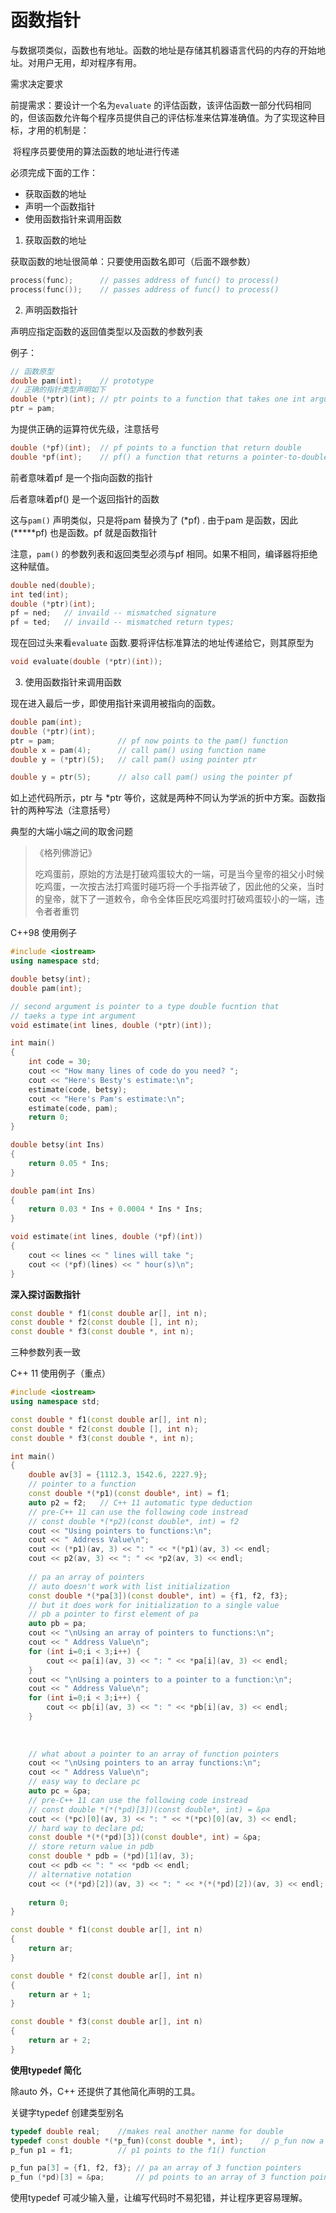 # 函数指针

​	与数据项类似，函数也有地址。函数的地址是存储其机器语言代码的内存的开始地址。对用户无用，却对程序有用。

需求决定要求

前提需求：要设计一个名为`evaluate` 的评估函数，该评估函数一部分代码相同的，但该函数允许每个程序员提供自己的评估标准来估算准确值。为了实现这种目标，才用的机制是：

​	将程序员要使用的算法函数的地址进行传递

必须完成下面的工作：

- 获取函数的地址
- 声明一个函数指针
- 使用函数指针来调用函数



1. 获取函数的地址

获取函数的地址很简单：只要使用函数名即可（后面不跟参数）

```c++
process(func);		// passes address of func() to process()
process(func());	// passes address of func() to process()
```



2. 声明函数指针

声明应指定函数的返回值类型以及函数的参数列表

例子：

```c++
// 函数原型
double pam(int);	// prototype
// 正确的指针类型声明如下
double (*ptr)(int);	// ptr points to a function that takes one int argument and that returns type double，括号不能漏
ptr = pam;
```



为提供正确的运算符优先级，注意括号

```c++
double (*pf)(int);	// pf points to a function that return double
double *pf(int);	// pf() a function that returns a pointer-to-double
```

前者意味着pf 是一个指向函数的指针

后者意味着pf() 是一个返回指针的函数



这与`pam()` 声明类似，只是将pam 替换为了 (*pf) . 由于pam 是函数，因此 (*****pf) 也是函数。pf 就是函数指针

注意，`pam()` 的参数列表和返回类型必须与pf 相同。如果不相同，编译器将拒绝这种赋值。

```c++
double ned(double);
int ted(int);
double (*ptr)(int);
pf = ned;	// invaild -- mismatched signature
pf = ted;	// invaild -- mismatched return types;
```



现在回过头来看`evaluate` 函数.要将评估标准算法的地址传递给它，则其原型为

```C++
void evaluate(double (*ptr)(int));
```



3. 使用函数指针来调用函数

现在进入最后一步，即使用指针来调用被指向的函数。

```c++
double pam(int);
double (*ptr)(int);
ptr = pam;				// pf now points to the pam() function
double x = pam(4);		// call pam() using function name
double y = (*ptr)(5);	// call pam() using pointer ptr

double y = ptr(5);		// also call pam() using the pointer pf
```

如上述代码所示，ptr 与 *ptr 等价，这就是两种不同认为学派的折中方案。函数指针的两种写法（注意括号）

典型的大端小端之间的取舍问题

> 《格列佛游记》
>
> ​	吃鸡蛋前，原始的方法是打破鸡蛋较大的一端，可是当今皇帝的祖父小时候吃鸡蛋，一次按古法打鸡蛋时碰巧将一个手指弄破了，因此他的父亲，当时的皇帝，就下了一道敕令，命令全体臣民吃鸡蛋时打破鸡蛋较小的一端，违令者者重罚



C++98 使用例子

```c++
#include <iostream>
using namespace std;

double betsy(int);
double pam(int);

// second argument is pointer to a type double fucntion that
// taeks a type int argument
void estimate(int lines, double (*ptr)(int)); 

int main()
{
	int code = 30;
	cout << "How many lines of code do you need? ";
	cout << "Here's Besty's estimate:\n";
	estimate(code, betsy);
	cout << "Here's Pam's estimate:\n";
	estimate(code, pam);
	return 0;
}

double betsy(int Ins)
{
	return 0.05 * Ins;
}

double pam(int Ins)
{
	return 0.03 * Ins + 0.0004 * Ins * Ins; 
}

void estimate(int lines, double (*pf)(int))
{
	cout << lines << " lines will take ";
	cout << (*pf)(lines) << " hour(s)\n";
}
```



**深入探讨函数指针**

```c++
const double * f1(const double ar[], int n);
const double * f2(const double [], int n);
const double * f3(const double *, int n);
```

三种参数列表一致



C++ 11 使用例子（重点）

```c++
#include <iostream>
using namespace std;

const double * f1(const double ar[], int n);
const double * f2(const double [], int n);
const double * f3(const double *, int n);

int main()
{
	double av[3] = {1112.3, 1542.6, 2227.9};
	// pointer to a function
	const double *(*p1)(const double*, int) = f1;
	auto p2 = f2;	// C++ 11 automatic type deduction
	// pre-C++ 11 can use the following code instread
	// const double *(*p2)(const double*, int) = f2
	cout << "Using pointers to functions:\n";
	cout << " Address Value\n";
	cout << (*p1)(av, 3) << ": " << *(*p1)(av, 3) << endl;
	cout << p2(av, 3) << ": " << *p2(av, 3) << endl;
	
	// pa an array of pointers
	// auto doesn't work with list initialization
	const double *(*pa[3])(const double*, int) = {f1, f2, f3};
	// but it does work for initialization to a single value
	// pb a pointer to first element of pa
	auto pb = pa;
	cout << "\nUsing an array of pointers to functions:\n";
	cout << " Address Value\n";
	for (int i=0;i < 3;i++) {
		cout << pa[i](av, 3) << ": " << *pa[i](av, 3) << endl;
	} 
	cout << "\nUsing a pointers to a pointer to a function:\n";
	cout << " Address Value\n";
	for (int i=0;i < 3;i++) {
		cout << pb[i](av, 3) << ": " << *pb[i](av, 3) << endl;
	} 
	
	
	
	// what about a pointer to an array of function pointers
	cout << "\nUsing pointers to an array functions:\n";
	cout << " Address Value\n";
	// easy way to declare pc
	auto pc = &pa;
	// pre-C++ 11 can use the following code instread
	// const double *(*(*pd)[3])(const double*, int) = &pa
	cout << (*pc)[0](av, 3) << ": " << *(*pc)[0](av, 3) << endl;
	// hard way to declare pd;
	const double *(*(*pd)[3])(const double*, int) = &pa;
	// store return value in pdb
	const double * pdb = (*pd)[1](av, 3);
	cout << pdb << ": " << *pdb << endl;
	// alternative notation
	cout << (*(*pd)[2])(av, 3) << ": " << *(*(*pd)[2])(av, 3) << endl;
	
	return 0;
}

const double * f1(const double ar[], int n)
{
	return ar;
}

const double * f2(const double ar[], int n)
{
	return ar + 1;
}

const double * f3(const double ar[], int n)
{
	return ar + 2;
}
```





**使用typedef 简化**

除auto 外，C++ 还提供了其他简化声明的工具。

关键字typedef 创建类型别名

```c++
typedef double real;	//makes real another nanme for double
typedef const double *(*p_fun)(const double *, int);	// p_fun now a type name
p_fun p1 = f1;			// p1 points to the f1() function

p_fun pa[3] = {f1, f2, f3};	// pa an array of 3 function pointers
p_fun (*pd)[3] = &pa;		// pd points to an array of 3 function pointers
```

使用typedef 可减少输入量，让编写代码时不易犯错，并让程序更容易理解。





